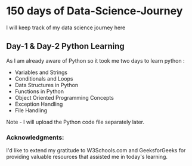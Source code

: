 # 150 days of Data-Science-Journey
I will keep track of my data science journey here

## Day-1 & Day-2 Python Learning
As I am already aware of Python so it took me two days to learn python :
- Variables and Strings
- Conditionals and Loops
- Data Structures in Python
- Functions in Python
- Object Oriented Programming Concepts
- Exception Handling
- File Handling

Note - I will upload the Python code file separately later.

### Acknowledgments:
I'd like to extend my gratitude to W3Schools.com and GeeksforGeeks for providing valuable resources that assisted me in today's learning.

